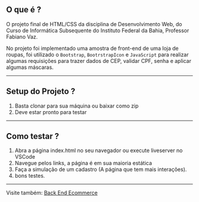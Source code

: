 <h2>  O que é ? </h2>

O projeto final de HTML/CSS da disciplina de Desenvolvimento Web, do Curso de Informática Subsequente do Instituto Federal da Bahia, Professor Fabiano Vaz.

No projeto foi implementado uma amostra de front-end de uma loja de roupas, foi utilizado o `Bootstrap`, `BootrstrapIcon` e `JavaScript` para realizar
algumas requisições para trazer dados de CEP, validar CPF, senha e aplicar algumas máscaras.

<hr>
<h2> Setup do Projeto ? </h2>

1. Basta clonar para sua máquina ou baixar como zip
2. Deve estar pronto para testar

<hr>
<h2> Como testar ? </h2>

1. Abra a página index.html no seu navegador ou execute liveserver no VSCode
2. Navegue pelos links, a página é em sua maioria estática
3. Faça a simulação de um cadastro (A página que tem mais interações).
4. bons testes.

<hr>
Visite também: <a href="https://github.com/yagoal/Back-End-Ecommerce"> Back End Ecommerce </a>
